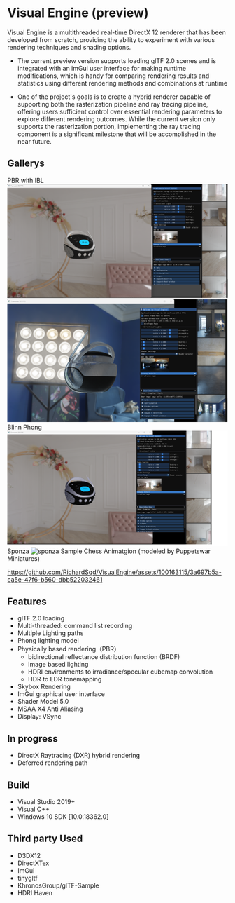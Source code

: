 # Visual Engine (preview)
Visual Engine is a multithreaded real-time DirectX 12 renderer that has been developed from scratch, providing the ability to experiment with various rendering techniques and shading options.

* The current preview version supports loading glTF 2.0 scenes and is integrated with an imGui user interface for making runtime modifications, which is handy for comparing rendering results and statistics using different rendering methods and combinations at runtime

* One of the project's goals is to create a hybrid renderer capable of supporting both the rasterization pipeline and ray tracing pipeline, offering users sufficient control over essential rendering parameters to explore different rendering outcomes. While the current version only supports the rasterization portion, implementing the ray tracing component is a significant milestone that will be accomplished in the near future.

## Gallerys
PBR with IBL
![](Images/PBR_example1.png)
![](Images/PBR_example2.png)
Blinn Phong
![](Images/phong_example2.png)
Sponza
![sponza](https://github.com/RichardSqd/VisualEngine/assets/100163115/26bbfbaf-e9a6-4dd0-9cfe-bfffcc06aacf)
Sample Chess Animatgion (modeled by Puppetswar Miniatures)





https://github.com/RichardSqd/VisualEngine/assets/100163115/3a697b5a-ca5e-47f6-b560-dbb522032461




## Features
- glTF 2.0 loading
- Multi-threaded: command list recording
- Multiple Lighting paths
- Phong lighting model
- Physically based rendering（PBR）
    - bidirectional reflectance distribution function (BRDF)
    - Image based lighting 
    - HDRI environments to irradiance/specular cubemap convolution
    - HDR to LDR tonemapping 
- Skybox Rendering
- ImGui graphical user interface
- Shader Model 5.0
- MSAA X4 Anti Aliasing 
- Display: VSync 


## In progress
- DirectX Raytracing (DXR) hybrid rendering 
- Deferred rendering path

## Build
- Visual Studio 2019+
- Visual C++
- Windows 10 SDK [10.0.18362.0]

## Third party Used
- D3DX12
- DirectXTex
- ImGui
- tinygltf
- KhronosGroup/glTF-Sample
- HDRI Haven
